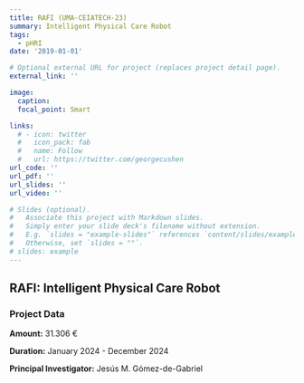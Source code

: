```yaml
---
title: RAFI (UMA-CEIATECH-23) 
summary: Intelligent Physical Care Robot
tags:
  - pHRI
date: '2019-01-01'

# Optional external URL for project (replaces project detail page).
external_link: ''

image:
  caption: 
  focal_point: Smart

links:
  # - icon: twitter
  #   icon_pack: fab
  #   name: Follow
  #   url: https://twitter.com/georgecushen
url_code: ''
url_pdf: ''
url_slides: ''
url_video: ''

# Slides (optional).
#   Associate this project with Markdown slides.
#   Simply enter your slide deck's filename without extension.
#   E.g. `slides = "example-slides"` references `content/slides/example-slides.md`.
#   Otherwise, set `slides = ""`.
# slides: example
---
```


## RAFI: Intelligent Physical Care Robot

<!-- ### Abstract  -->


### Project Data

**Amount:** 31.306 €

**Duration:** January 2024 - December 2024

**Principal Investigator:** Jesús M. Gómez-de-Gabriel

<!-- **Researchers:** 

Juan M. Gandarias -->

